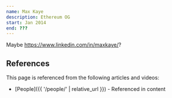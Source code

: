 ```yaml
---
name: Max Kaye
description: Ethereum OG
start: Jan 2014
end: ???
---
```


Maybe https://www.linkedin.com/in/maxkaye/?

## References

This page is referenced from the following articles and videos:

- [People]({{ '/people/' | relative_url }}) - Referenced in content